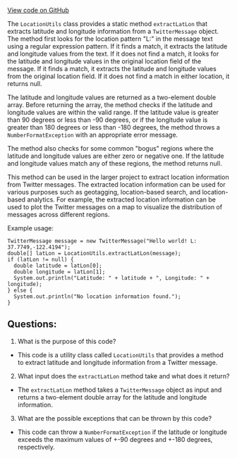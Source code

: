 [View code on GitHub](https://github.com/misbahsy/the-algorithm/src/java/com/twitter/search/common/relevance/text/LocationUtils.java)

The `LocationUtils` class provides a static method `extractLatLon` that extracts latitude and longitude information from a `TwitterMessage` object. The method first looks for the location pattern "L:" in the message text using a regular expression pattern. If it finds a match, it extracts the latitude and longitude values from the text. If it does not find a match, it looks for the latitude and longitude values in the original location field of the message. If it finds a match, it extracts the latitude and longitude values from the original location field. If it does not find a match in either location, it returns null.

The latitude and longitude values are returned as a two-element double array. Before returning the array, the method checks if the latitude and longitude values are within the valid range. If the latitude value is greater than 90 degrees or less than -90 degrees, or if the longitude value is greater than 180 degrees or less than -180 degrees, the method throws a `NumberFormatException` with an appropriate error message.

The method also checks for some common "bogus" regions where the latitude and longitude values are either zero or negative one. If the latitude and longitude values match any of these regions, the method returns null.

This method can be used in the larger project to extract location information from Twitter messages. The extracted location information can be used for various purposes such as geotagging, location-based search, and location-based analytics. For example, the extracted location information can be used to plot the Twitter messages on a map to visualize the distribution of messages across different regions. 

Example usage:

```
TwitterMessage message = new TwitterMessage("Hello world! L: 37.7749,-122.4194");
double[] latLon = LocationUtils.extractLatLon(message);
if (latLon != null) {
  double latitude = latLon[0];
  double longitude = latLon[1];
  System.out.println("Latitude: " + latitude + ", Longitude: " + longitude);
} else {
  System.out.println("No location information found.");
}
```
## Questions: 
 1. What is the purpose of this code?
- This code is a utility class called `LocationUtils` that provides a method to extract latitude and longitude information from a Twitter message.

2. What input does the `extractLatLon` method take and what does it return?
- The `extractLatLon` method takes a `TwitterMessage` object as input and returns a two-element double array for the latitude and longitude information.

3. What are the possible exceptions that can be thrown by this code?
- This code can throw a `NumberFormatException` if the latitude or longitude exceeds the maximum values of +-90 degrees and +-180 degrees, respectively.